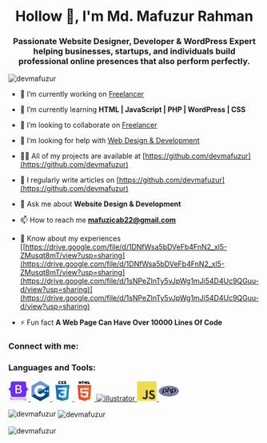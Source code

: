 <h1 align="center">Hollow 👋, I'm Md. Mafuzur Rahman</h1>
<h3 align="center">Passionate Website Designer, Developer & WordPress Expert helping businesses, startups, and individuals build professional online presences that also perform perfectly. </h3>

<p align="left"> <img src="https://komarev.com/ghpvc/?username=devmafuzur&label=Profile%20views&color=0e75b6&style=flat" alt="devmafuzur" /> </p>

- 🔭 I’m currently working on [Freelancer](https://www.freelancer.com/u/devmafuzur)

- 🌱 I’m currently learning **HTML | JavaScript | PHP | WordPress | CSS**

- 👯 I’m looking to collaborate on [Freelancer](https://github.com/devmafuzur)

- 🤝 I’m looking for help with [Web Design & Development](https://github.com/devmafuzur)

- 👨‍💻 All of my projects are available at [https://github.com/devmafuzur](https://github.com/devmafuzur)

- 📝 I regularly write articles on [https://github.com/devmafuzur](https://github.com/devmafuzur)

- 💬 Ask me about **Website Design & Development**

- 📫 How to reach me **mafuzicab22@gmail.com**

- 📄 Know about my experiences [[https://drive.google.com/file/d/1DNfWsa5bDVeFb4FnN2_xl5-ZMusqt8mT/view?usp=sharing](https://drive.google.com/file/d/1DNfWsa5bDVeFb4FnN2_xl5-ZMusqt8mT/view?usp=sharing](https://drive.google.com/file/d/1sNPeZlnTy5vJpWg1mJi54D4Uc9QGuu-d/view?usp=sharing)](https://drive.google.com/file/d/1sNPeZlnTy5vJpWg1mJi54D4Uc9QGuu-d/view?usp=sharing)

- ⚡ Fun fact **A Web Page Can Have Over 10000 Lines Of Code**

<h3 align="left">Connect with me:</h3>
<p align="left">
</p>

<h3 align="left">Languages and Tools:</h3>
<p align="left"> <a href="https://getbootstrap.com" target="_blank" rel="noreferrer"> <img src="https://raw.githubusercontent.com/devicons/devicon/master/icons/bootstrap/bootstrap-plain-wordmark.svg" alt="bootstrap" width="40" height="40"/> </a> <a href="https://www.w3schools.com/cpp/" target="_blank" rel="noreferrer"> <img src="https://raw.githubusercontent.com/devicons/devicon/master/icons/cplusplus/cplusplus-original.svg" alt="cplusplus" width="40" height="40"/> </a> <a href="https://www.w3schools.com/css/" target="_blank" rel="noreferrer"> <img src="https://raw.githubusercontent.com/devicons/devicon/master/icons/css3/css3-original-wordmark.svg" alt="css3" width="40" height="40"/> </a> <a href="https://www.w3.org/html/" target="_blank" rel="noreferrer"> <img src="https://raw.githubusercontent.com/devicons/devicon/master/icons/html5/html5-original-wordmark.svg" alt="html5" width="40" height="40"/> </a> <a href="https://www.adobe.com/in/products/illustrator.html" target="_blank" rel="noreferrer"> <img src="https://www.vectorlogo.zone/logos/adobe_illustrator/adobe_illustrator-icon.svg" alt="illustrator" width="40" height="40"/> </a> <a href="https://developer.mozilla.org/en-US/docs/Web/JavaScript" target="_blank" rel="noreferrer"> <img src="https://raw.githubusercontent.com/devicons/devicon/master/icons/javascript/javascript-original.svg" alt="javascript" width="40" height="40"/> </a> <a href="https://www.php.net" target="_blank" rel="noreferrer"> <img src="https://raw.githubusercontent.com/devicons/devicon/master/icons/php/php-original.svg" alt="php" width="40" height="40"/> </a> </p>

<p><img align="left" src="https://github-readme-stats.vercel.app/api/top-langs?username=devmafuzur&show_icons=true&locale=en&layout=compact" alt="devmafuzur" /></p>

<p>&nbsp;<img align="center" src="https://github-readme-stats.vercel.app/api?username=devmafuzur&show_icons=true&locale=en" alt="devmafuzur" /></p>

<p><img align="center" src="https://github-readme-streak-stats.herokuapp.com/?user=devmafuzur&" alt="devmafuzur" /></p>
